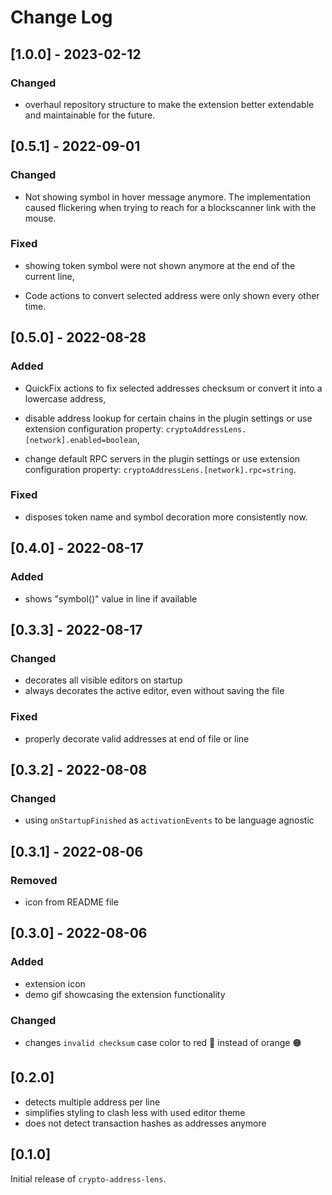 # Change Log

## [1.0.0] - 2023-02-12

### Changed

+ overhaul repository structure to make the extension better extendable and maintainable for the future.

## [0.5.1] - 2022-09-01

### Changed

+ Not showing symbol in hover message anymore. The implementation caused flickering when trying to reach for a blockscanner link with the mouse.

### Fixed

+ showing token symbol were not shown anymore at the end of the current line,

+ Code actions to convert selected address were only shown every other time.

## [0.5.0] - 2022-08-28

### Added

+ QuickFix actions to fix selected addresses checksum or convert it into a lowercase address,

+ disable address lookup for certain chains in the plugin settings or use extension configuration property: `cryptoAddressLens.[network].enabled=boolean`,

+ change default RPC servers in the plugin settings or use extension configuration property: `cryptoAddressLens.[network].rpc=string`.

### Fixed

+ disposes token name and symbol decoration more consistently now.

## [0.4.0] - 2022-08-17

### Added

+ shows "symbol()" value in line if available

## [0.3.3] - 2022-08-17

### Changed

+ decorates all visible editors on startup
+ always decorates the active editor, even without saving the file

### Fixed

+ properly decorate valid addresses at end of file or line

## [0.3.2] - 2022-08-08

### Changed

+ using `onStartupFinished` as `activationEvents` to be language agnostic

## [0.3.1] - 2022-08-06

### Removed

+ icon from README file

## [0.3.0] - 2022-08-06

### Added

+ extension icon
+ demo gif showcasing the extension functionality

### Changed

+ changes `invalid checksum` case color to red 🔴 instead of orange 🟠

## [0.2.0]

+ detects multiple address per line
+ simplifies styling to clash less with used editor theme
+ does not detect transaction hashes as addresses anymore

## [0.1.0]

Initial release of `crypto-address-lens`.
